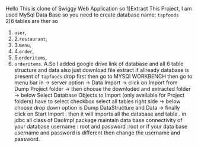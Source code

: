 Hello This is clone of Swiggy Web Application so
1)Extract This Project, I am used MySql Data Base so you need to create database name: `tapfoods`  
2)6 tables are ther so 
1. `user`,
2. 2.`restaurant`,
3.  3.`menu`,
4.  4.`order`,
5.  5.`orderitems`,
6.  `orderitems`.
A.So I added google drive link of database and all 6 table structure and data also just download file extract if allready database is present of `tapfoods` drop first then go to MYSQl WORKBENCH
then  go to menu bar in -> server option -> Data Import -> click on Import from Dump Project folder -> then choose the downloded and extracted folder -> below Select Database Objects to Import (only available for Project folders) have to select checkbox select all tables right side ->
below choose drop down option is Dump DataStructure and Data -> finally click on Start Import .
then it will imports all the database and table .
in jdbc all class of  DaoImpl package maintain data base connectivity of your database username : root and password :root or if your data base username and password is different then change the username and password.
